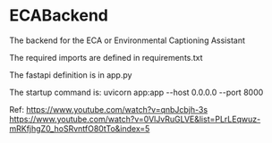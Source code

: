 # ECABackend
The backend for the ECA or Environmental Captioning Assistant

The required imports are defined in requirements.txt

The fastapi definition is in app.py

The startup command is: uvicorn app:app --host 0.0.0.0 --port 8000

Ref: https://www.youtube.com/watch?v=qnbJcbjh-3s  https://www.youtube.com/watch?v=0VlJvRuGLVE&list=PLrLEqwuz-mRKfjhgZ0_hoSRvntfO80tTo&index=5
